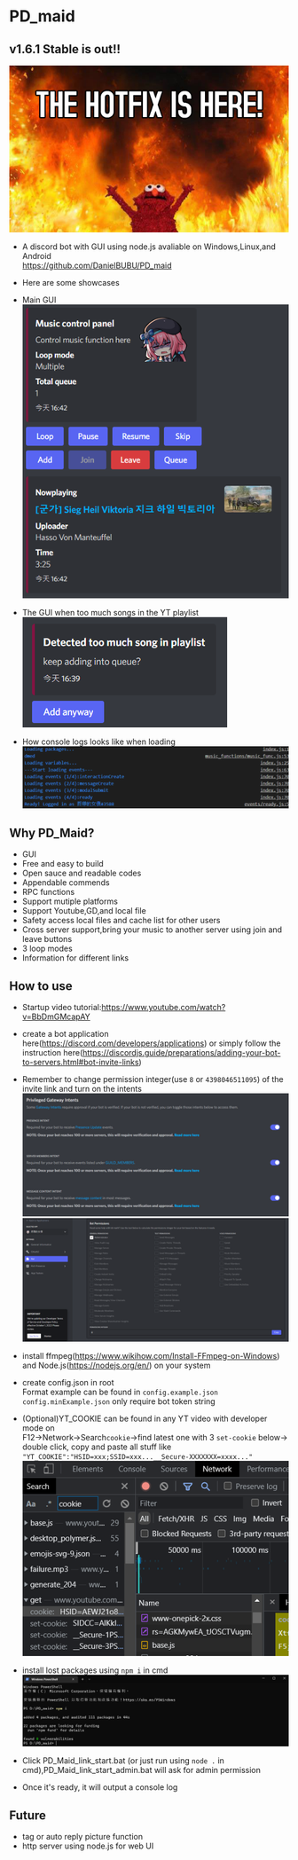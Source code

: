 # PD_maid

## v1.6.1 Stable is out!!
![Banner](./readme_assets/banner.png)


- A discord bot with GUI using node.js avaliable on Windows,Linux,and Android</br>
https://github.com/DanielBUBU/PD_maid
- Here are some showcases

- Main GUI
![Main UI](./readme_assets/main_UI.png)
- The GUI when too much songs in the YT playlist
![YTPL too much](./readme_assets/ytpl_toomuch.png)
- How console logs looks like when loading
![logs](./readme_assets/console_logs.png)

## Why PD_Maid?

- GUI
- Free and easy to build
- Open sauce and readable codes
- Appendable commends
- RPC functions
- Support mutiple platforms
- Support Youtube,GD,and local file
- Safety access local files and cache list for other users
- Cross server support,bring your music to another server using join and leave buttons
- 3 loop modes
- Information for different links

## How to use

- Startup video tutorial:https://www.youtube.com/watch?v=BbDmGMcapAY

- create a bot application here(https://discord.com/developers/applications)
or simply follow the instruction here(https://discordjs.guide/preparations/adding-your-bot-to-servers.html#bot-invite-links)</br>

- Remember to change permission integer(use `8` or `4398046511095`) of the invite link and turn on the intents</br>
![biscuit](./readme_assets/Intents.png)</br>
![biscuit](./readme_assets/Permission.png)</br>

- install ffmpeg(https://www.wikihow.com/Install-FFmpeg-on-Windows) and Node.js(https://nodejs.org/en/) on your system 

- create config.json in root</br>
Format example can be found in `config.example.json`</br>
`config.minExample.json` only require bot token string</br>
- (Optional)YT_COOKIE can be found in any YT video with developer mode on</br>
F12->Network->Search`cookie`->find latest one with 3 `set-cookie` below-></br>
double click, copy and paste all stuff like `"YT_COOKIE":"HSID=xxx;SSID=xxx...__Secure-XXXXXXX=xxxx..."`</br>
![biscuit](./readme_assets/biscuit.png)
- install lost packages using `npm i` in cmd</br>
![npm](./readme_assets/npm.png)
- Click PD_Maid_link_start.bat (or just run using `node .` in cmd),PD_Maid_link_start_admin.bat will ask for admin permission</br>
- Once it's ready, it will output a console log</br>

## Future

- tag or auto reply picture function
- http server using node.js for web UI

